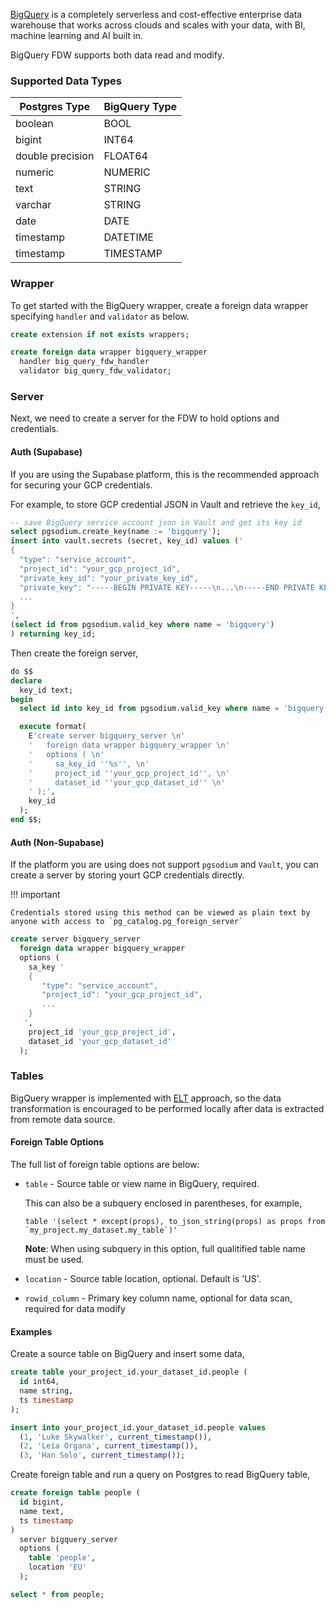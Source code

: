 [BigQuery](https://cloud.google.com/bigquery) is a completely serverless and cost-effective enterprise data warehouse that works across clouds and scales with your data, with BI, machine learning and AI built in.

BigQuery FDW supports both data read and modify.

### Supported Data Types

| Postgres Type      | BigQuery Type   |
| ------------------ | --------------- |
| boolean            | BOOL            |
| bigint             | INT64           |
| double precision   | FLOAT64         |
| numeric            | NUMERIC         |
| text               | STRING          |
| varchar            | STRING          |
| date               | DATE            |
| timestamp          | DATETIME        |
| timestamp          | TIMESTAMP       |

### Wrapper 
To get started with the BigQuery wrapper, create a foreign data wrapper specifying `handler` and `validator` as below.

```sql
create extension if not exists wrappers;

create foreign data wrapper bigquery_wrapper
  handler big_query_fdw_handler
  validator big_query_fdw_validator;
```

### Server 

Next, we need to create a server for the FDW to hold options and credentials.

#### Auth (Supabase)

If you are using the Supabase platform, this is the recommended approach for securing your GCP credentials.

For example, to store GCP credential JSON in Vault and retrieve the `key_id`,

```sql
-- save BigQuery service account json in Vault and get its key id
select pgsodium.create_key(name := 'bigquery');
insert into vault.secrets (secret, key_id) values ('
{
  "type": "service_account",
  "project_id": "your_gcp_project_id",
  "private_key_id": "your_private_key_id",
  "private_key": "-----BEGIN PRIVATE KEY-----\n...\n-----END PRIVATE KEY-----\n",
  ...
}
',
(select id from pgsodium.valid_key where name = 'bigquery')
) returning key_id;
```

Then create the foreign server,

```sql
do $$
declare
  key_id text;
begin
  select id into key_id from pgsodium.valid_key where name = 'bigquery' limit 1;

  execute format(
    E'create server bigquery_server \n'
    '   foreign data wrapper bigquery_wrapper \n'
    '   options ( \n'
    '     sa_key_id ''%s'', \n'
    '     project_id ''your_gcp_project_id'', \n'
    '     dataset_id ''your_gcp_dataset_id'' \n'
    ' );',
    key_id
  );
end $$;
```

#### Auth (Non-Supabase)

If the platform you are using does not support `pgsodium` and `Vault`, you can create a server by storing yourt GCP credentials directly.


!!! important

    Credentials stored using this method can be viewed as plain text by anyone with access to `pg_catalog.pg_foreign_server`


```sql
create server bigquery_server
  foreign data wrapper bigquery_wrapper
  options (
    sa_key '
    {
       "type": "service_account",
       "project_id": "your_gcp_project_id",
       ...
    }
   ',
    project_id 'your_gcp_project_id',
    dataset_id 'your_gcp_dataset_id'
  );
```


### Tables

BigQuery wrapper is implemented with [ELT](https://hevodata.com/learn/etl-vs-elt/) approach, so the data transformation is encouraged to be performed locally after data is extracted from remote data source.


#### Foreign Table Options

The full list of foreign table options are below:

- `table` - Source table or view name in BigQuery, required.

   This can also be a subquery enclosed in parentheses, for example,

   ```
   table '(select * except(props), to_json_string(props) as props from `my_project.my_dataset.my_table`)'
   ```

   **Note**: When using subquery in this option, full qualitified table name must be used.

- `location` - Source table location, optional. Default is 'US'.
- `rowid_column` - Primary key column name, optional for data scan, required for data modify

#### Examples

Create a source table on BigQuery and insert some data,

```sql
create table your_project_id.your_dataset_id.people (
  id int64,
  name string,
  ts timestamp
);

insert into your_project_id.your_dataset_id.people values
  (1, 'Luke Skywalker', current_timestamp()), 
  (2, 'Leia Organa', current_timestamp()), 
  (3, 'Han Solo', current_timestamp());
```

Create foreign table and run a query on Postgres to read BigQuery table,

```sql
create foreign table people (
  id bigint,
  name text,
  ts timestamp
)
  server bigquery_server
  options (
    table 'people',
    location 'EU'
  );

select * from people;
```
